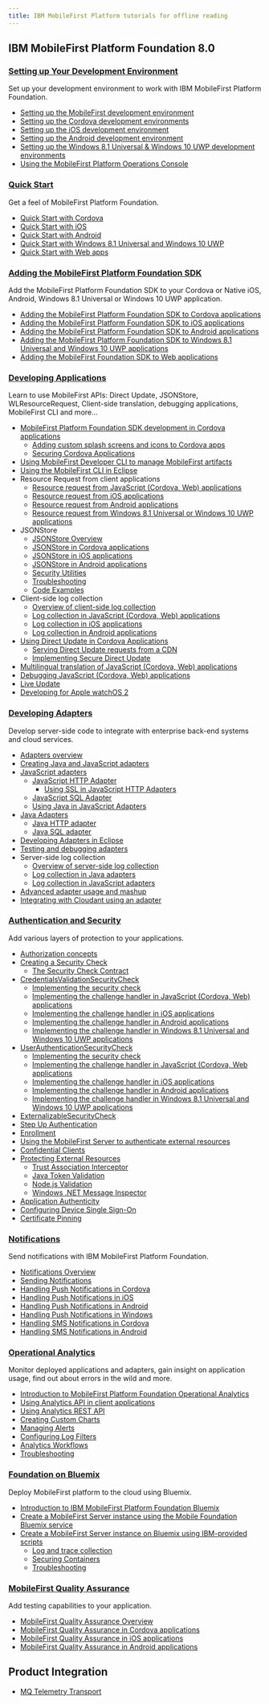 ```yaml
---
title: IBM MobileFirst Platform tutorials for offline reading
---
```


## IBM MobileFirst Platform Foundation 8.0

### [Setting up Your Development Environment](tutorials/en/foundation/8.0/setting-up-your-development-environment.pdf)
Set up your development environment to work with IBM MobileFirst Platform Foundation.

* [Setting up the MobileFirst development environment](tutorials/en/foundation/8.0/setting-up-your-development-environment/mobilefirst-development-environment.pdf)
* [Setting up the Cordova development environments](tutorials/en/foundation/8.0/setting-up-your-development-environment/cordova-development-environment.pdf)
* [Setting up the iOS development environment](tutorials/en/foundation/8.0/setting-up-your-development-environment/ios-development-environment.pdf)
* [Setting up the Android development environment](tutorials/en/foundation/8.0/setting-up-your-development-environment/android-development-environment.pdf)
* [Setting up the Windows 8.1 Universal & Windows 10 UWP development environments](tutorials/en/foundation/8.0/setting-up-your-development-environment/windows-8-10-development-environment.pdf)
* [Using the MobileFirst Platform Operations Console](tutorials/en/foundation/8.0/setting-up-your-development-environment/console.pdf)

### [Quick Start](tutorials/en/foundation/8.0/quick-start)
Get a feel of MobileFirst Platform Foundation.

* [Quick Start with Cordova](tutorials/en/foundation/8.0/quick-start/cordova.pdf)
* [Quick Start with iOS](tutorials/en/foundation/8.0/quick-start/ios.pdf)
* [Quick Start with Android](tutorials/en/foundation/8.0/quick-start/android.pdf)
* [Quick Start with Windows 8.1 Universal and Windows 10 UWP](tutorials/en/foundation/8.0/quick-start/windows-8-10.pdf)
* [Quick Start with Web apps](tutorials/en/foundation/8.0/quick-start/web.pdf)

### [Adding the MobileFirst Platform Foundation SDK](tutorials/en/foundation/8.0/adding-the-mfpf-sdk.pdf)
Add the MobileFirst Platform Foundation SDK to your Cordova or Native iOS, Android, Windows 8.1 Universal or Windows 10 UWP application.

* [Adding the MobileFirst Platform Foundation SDK to Cordova applications](tutorials/en/foundation/8.0/adding-the-mfpf-sdk/cordova.pdf)
* [Adding the MobileFirst Platform Foundation SDK to iOS applications](tutorials/en/foundation/8.0/adding-the-mfpf-sdk/ios.pdf)
* [Adding the MobileFirst Platform Foundation SDK to Android applications](tutorials/en/foundation/8.0/adding-the-mfpf-sdk/android.pdf)
* [Adding the MobileFirst Platform Foundation SDK to Windows 8.1 Universal and Windows 10 UWP applications](tutorials/en/foundation/8.0/adding-the-mfpf-sdk/windows-8-10.pdf)
* [Adding the MobileFirst Foundation SDK to Web applications](tutorials/en/foundation/8.0/adding-the-mfpf-sdk/web.pdf)

### [Developing Applications](tutorials/en/foundation/8.0/using-the-mfpf-sdk/)
Learn to use MobileFirst APIs: Direct Update, JSONStore, WLResourceRequest, Client-side translation, debugging applications, MobileFirst CLI and more...

* [MobileFirst Platform Foundation SDK development in Cordova applications](tutorials/en/foundation/8.0/using-the-mfpf-sdk/cordova-apps.pdf)
    * [Adding custom splash screens and icons to Cordova apps](tutorials/en/foundation/8.0/using-the-mfpf-sdk/cordova-apps/adding-images-and-icons.pdf)
    * [Securing Cordova Applications](tutorials/en/foundation/8.0/using-the-mfpf-sdk/cordova-apps/securing-apps.pdf)
* [Using MobileFirst Developer CLI to manage MobileFirst artifacts](tutorials/en/foundation/8.0/using-the-mfpf-sdk/using-mobilefirst-developer-cli-to-manage-mobilefirst-artifacts.pdf)
* [Using the MobileFirst CLI in Eclipse](tutorials/en/foundation/8.0/using-the-mfpf-sdk/using-mobilefirst-cli-in-eclipse.pdf)
* Resource Request from client applications
    * [Resource request from JavaScript (Cordova, Web) applications](tutorials/en/foundation/8.0/using-the-mfpf-sdk/resource-request/javascript.pdf)
    * [Resource request from iOS applications](tutorials/en/foundation/8.0/using-the-mfpf-sdk/resource-request/ios.pdf)
    * [Resource request from Android applications](tutorials/en/foundation/8.0/using-the-mfpf-sdk/resource-request/android.pdf)
    * [Resource request from Windows 8.1 Universal or Windows 10 UWP applications](tutorials/en/foundation/8.0/using-the-mfpf-sdk/resource-request/windows.pdf)
* JSONStore
    * [JSONStore Overview](tutorials/en/foundation/8.0/using-the-mfpf-sdk/jsonstore.pdf)
    * [JSONStore in Cordova applications](tutorials/en/foundation/8.0/using-the-mfpf-sdk/jsonstore/cordova.pdf)
	* [JSONStore in iOS applications](tutorials/en/foundation/8.0/using-the-mfpf-sdk/jsonstore/ios.pdf)
	* [JSONStore in Android applications](tutorials/en/foundation/8.0/using-the-mfpf-sdk/jsonstore/android.pdf)
	* [Security Utilities](tutorials/en/foundation/8.0/using-the-mfpf-sdk/jsonstore/security-utilities.pdf)
	* [Troubleshooting](tutorials/en/foundation/8.0/using-the-mfpf-sdk/jsonstore/troubleshooting.pdf)
	* [Code Examples](tutorials/en/foundation/8.0/using-the-mfpf-sdk/jsonstore/code-examples.pdf)
* Client-side log collection
    * [Overview of client-side log collection](tutorials/en/foundation/8.0/using-the-mfpf-sdk/jsonstore/client-side-log-collection.pdf)
    * [Log collection in JavaScript (Cordova, Web) applications](tutorials/en/foundation/8.0/using-the-mfpf-sdk/client-side-log-collection/javascript.pdf)
    * [Log collection in iOS applications](tutorials/en/foundation/8.0/using-the-mfpf-sdk/client-side-log-collection/ios.pdf)
    * [Log collection in Android applications](tutorials/en/foundation/8.0/using-the-mfpf-sdk/client-side-log-collection/android.pdf)
* [Using Direct Update in Cordova Applications](tutorials/en/foundation/8.0/using-the-mfpf-sdk/direct-update.pdf)
    * [Serving Direct Update requests from a CDN](tutorials/en/foundation/8.0/using-the-mfpf-sdk/direct-update/cdn-support.pdf)
    * [Implementing Secure Direct Update](tutorials/en/foundation/8.0/using-the-mfpf-sdk/direct-update/secure-direct-update.pdf)
* [Multilingual translation of JavaScript (Cordova, Web) applications](tutorials/en/foundation/8.0/using-the-mfpf-sdk/translation.pdf)
* [Debugging JavaScript (Cordova, Web) applications](tutorials/en/foundation/8.0/using-the-mfpf-sdk/debugging-applications.pdf)
* [Live Update](tutorials/en/foundation/8.0/using-the-mfpf-sdk/live-update.pdf)
* [Developing for Apple watchOS 2](tutorials/en/foundation/8.0/using-the-mfpf-sdk/watchos.pdf)

### [Developing Adapters](tutorials/en/foundation/8.0/adapters/)
Develop server-side code to integrate with enterprise back-end systems and cloud services.  

* [Adapters overview](tutorials/en/foundation/8.0/adapters.pdf)
* [Creating Java and JavaScript adapters](tutorials/en/foundation/8.0/adapters/creating-adapters.pdf)
* [JavaScript adapters](tutorials/en/foundation/8.0/adapters/javascript-adapters.pdf)
    * [JavaScript HTTP Adapter](tutorials/en/foundation/8.0/adapters/javascript-adapters/js-http-adapter.pdf)
        * [Using SSL in JavaScript HTTP Adapters](tutorials/en/foundation/8.0/adapters/javascript-adapters/js-http-adapter/using-ssl.pdf)
    * [JavaScript SQL Adapter](tutorials/en/foundation/8.0/adapters/javascript-adapters/js-sql-adapter.pdf)
    * [Using Java in JavaScript Adapters](tutorials/en/foundation/8.0/adapters/javascript-adapters/using-java-in-javascript-adapters.pdf)
* [Java Adapters](tutorials/en/foundation/8.0/adapters/java-adapters.pdf)
    * [Java HTTP adapter](tutorials/en/foundation/8.0/adapters/java-adapters/java-http-adapter.pdf)
    * [Java SQL adapter](tutorials/en/foundation/8.0/adapters/java-adapters/java-sql-adapter.pdf)
* [Developing Adapters in Eclipse](tutorials/en/foundation/8.0/adapters/developing-adapters.pdf)
* [Testing and debugging adapters](tutorials/en/foundation/8.0/adapters/testing-and-debugging-adapters.pdf)
* Server-side log collection
    * [Overview of server-side log collection](tutorials/en/foundation/8.0/adapters/server-side-log-collection.pdf)
    * [Log collection in Java adapters](tutorials/en/foundation/8.0/adapters/server-side-log-collection/java-adapter.pdf)
    * [Log collection in JavaScript adapters](tutorials/en/foundation/8.0/adapters/server-side-log-collection/javascript-adapter.pdf)
* [Advanced adapter usage and mashup](tutorials/en/foundation/8.0/adapters/advanced-adapter-usage-mashup.pdf)
* [Integrating with Cloudant using an adapter](tutorials/en/foundation/8.0/adapters/cloudant.pdf)

### [Authentication and Security](tutorials/en/foundation/8.0/authentication-and-security/)
Add various layers of protection to your applications.

* [Authorization concepts](tutorials/en/foundation/8.0/authentication-and-security.pdf)
* [Creating a Security Check](tutorials/en/foundation/8.0/authentication-and-security/creating-a-security-check.pdf)
    * [The Security Check Contract](tutorials/en/foundation/8.0/authentication-and-security/creating-a-security-check/contract.pdf)
* [CredentialsValidationSecurityCheck](tutorials/en/foundation/8.0/authentication-and-security/credentials-validation.pdf)
    * [Implementing the security check](tutorials/en/foundation/8.0/authentication-and-security/credentials-validation/security-check.pdf)
    * [Implementing the challenge handler in JavaScript (Cordova, Web) applications](tutorials/en/foundation/8.0/authentication-and-security/credentials-validation/javascript.pdf)
    * [Implementing the challenge handler in iOS applications](tutorials/en/foundation/8.0/authentication-and-security/credentials-validation/ios.pdf)
    * [Implementing the challenge handler in Android applications](tutorials/en/foundation/8.0/authentication-and-security/credentials-validation/android.pdf)
    * [Implementing the challenge handler in Windows 8.1 Universal and Windows 10 UWP applications](tutorials/en/foundation/8.0/authentication-and-security/credentials-validation/windows-8-10.pdf)
* [UserAuthenticationSecurityCheck](tutorials/en/foundation/8.0/authentication-and-security/user-authentication.pdf)
    * [Implementing the security check](tutorials/en/foundation/8.0/authentication-and-security/user-authentication/security-check.pdf)
    * [Implementing the challenge handler in JavaScript (Cordova, Web applications](tutorials/en/foundation/8.0/authentication-and-security/user-authentication/javascript.pdf)
    * [Implementing the challenge handler in iOS applications](tutorials/en/foundation/8.0/authentication-and-security/user-authentication/ios.pdf)
    * [Implementing the challenge handler in Android applications](tutorials/en/foundation/8.0/authentication-and-security/user-authentication/android.pdf)
    * [Implementing the challenge handler in Windows 8.1 Universal and Windows 10 UWP applications](tutorials/en/foundation/8.0/authentication-and-security/user-authentication/windows-8-10.pdf)
* [ExternalizableSecurityCheck](tutorials/en/foundation/8.0/authentication-and-security/externalizable-security-check.pdf)
* [Step Up Authentication](tutorials/en/foundation/8.0/authentication-and-security/step-up.pdf)
* [Enrollment](tutorials/en/foundation/8.0/authentication-and-security/enrollment.pdf)
* [Using the MobileFirst Server to authenticate external resources](tutorials/en/foundation/8.0/authentication-and-security/using-mobilefirst-server-authenticate-external-resources.pdf)
* [Confidential Clients](tutorials/en/foundation/8.0/authentication-and-security/confidential-clients.pdf)
* [Protecting External Resources](tutorials/en/foundation/8.0/authentication-and-security/protecting-external-resources.pdf)
    * [Trust Association Interceptor](tutorials/en/foundation/8.0/authentication-and-security/protecting-external-resources/tai.pdf)
    * [Java Token Validation](tutorials/en/foundation/8.0/authentication-and-security/protecting-external-resources/jtv.pdf)
    * [Node.js Validation](tutorials/en/foundation/8.0/authentication-and-security/protecting-external-resources/node-js.pdf)
    * [Windows .NET Message Inspector](tutorials/en/foundation/8.0/authentication-and-security/protecting-external-resources/windows-message-inspector.pdf)
* [Application Authenticity](tutorials/en/foundation/8.0/authentication-and-security/application-authenticity.pdf)
* [Configuring Device Single Sign-On](tutorials/en/foundation/8.0/authentication-and-security/device-sso.pdf)
* [Certificate Pinning](tutorials/en/foundation/8.0/authentication-and-security/certificate-pinning.pdf)

### [Notifications](tutorials/en/foundation/8.0/notifications/)
Send notifications with IBM MobileFirst Platform Foundation.  

* [Notifications Overview](tutorials/en/foundation/8.0/notifications.pdf)
* [Sending Notifications](tutorials/en/foundation/8.0/notifications/sending-notifications.pdf)
* [Handling Push Notifications in Cordova](tutorials/en/foundation/8.0/notifications/handling-push-notifications-in-cordova.pdf)
* [Handling Push Notifications in iOS](tutorials/en/foundation/8.0/notifications/handling-push-notifications-in-ios.pdf)
* [Handling Push Notifications in Android](tutorials/en/foundation/8.0/notifications/handling-push-notifications-in-android.pdf)
* [Handling Push Notifications in Windows](tutorials/en/foundation/8.0/notifications/handling-push-notifications-in-windows.pdf)
* [Handling SMS Notifications in Cordova](tutorials/en/foundation/8.0/notifications/handling-sms-notifications-in-cordova.pdf)
* [Handling SMS Notifications in Android](tutorials/en/foundation/8.0/notifications/handling-sms-notifications-in-android.pdf)

### [Operational Analytics](tutorials/en/foundation/8.0/analytics/)
Monitor deployed applications and adapters, gain insight on application usage, find out about errors in the wild and more.  

* [Introduction to MobileFirst Platform Foundation Operational Analytics](tutorials/en/foundation/8.0/analytics.pdf)
* [Using Analytics API in client applications](tutorials/en/foundation/8.0/analytics/analytics-api.pdf)
* [Using Analytics REST API](tutorials/en/foundation/8.0/analytics/analytics-rest-api.pdf)
* [Creating Custom Charts](tutorials/en/foundation/8.0/analytics/custom-charts.pdf)
* [Managing Alerts](tutorials/en/foundation/8.0/analytics/alerts.pdf)
* [Configuring Log Filters](tutorials/en/foundation/8.0/analytics/log-filters.pdf)
* [Analytics Workflows](tutorials/en/foundation/8.0/analytics/workflows.pdf)
* [Troubleshooting](tutorials/en/foundation/8.0/analytics/troubleshooting.pdf)

### [Foundation on Bluemix](tutorials/en/foundation/8.0/bluemix/)
Deploy MobileFirst platform to the cloud using Bluemix.  

* [Introduction to IBM MobileFirst Platform Foundation Bluemix](tutorials/en/foundation/8.0/bluemix.pdf)
* [Create a MobileFirst Server instance using the Mobile Foundation Bluemix service](tutorials/en/foundation/8.0/bluemix/using-mobile-foundation.pdf)
* [Create a MobileFirst Server instance on Bluemix using IBM-provided scripts](tutorials/en/foundation/8.0/bluemix/mobilefirst-server-using-scripts.pdf)
    * [Log and trace collection](tutorials/en/foundation/8.0/bluemix/mobilefirst-server-using-scripts/log-and-trace-collection.pdf)
    * [Securing Containers](tutorials/en/foundation/8.0/bluemix/mobilefirst-server-using-scripts/securing-containers.pdf)
    * [Troubleshooting](tutorials/en/foundation/8.0/bluemix/mobilefirst-server-using-scripts/troubleshooting.pdf)

### [MobileFirst Quality Assurance]({{site.baseurl}}/tutorials/en/quality-assurance/8.0/)
Add testing capabilities to your application.  

* [MobileFirst Quality Assurance Overview]({{site.baseurl}}/tutorials/en/quality-assurance/8.0.pdf)
* [MobileFirst Quality Assurance in Cordova applications]({{site.baseurl}}/tutorials/en/quality-assurance/8.0/cordova.pdf)
* [MobileFirst Quality Assurance in iOS applications]({{site.baseurl}}/tutorials/en/quality-assurance/8.0/ios.pdf)
* [MobileFirst Quality Assurance in Android applications]({{site.baseurl}}/tutorials/en/quality-assurance/8.0/android.pdf)

## Product Integration

* [MQ Telemetry Transport](tutorials/en/product-integration/8.0/mq-telemetry-transport.pdf)